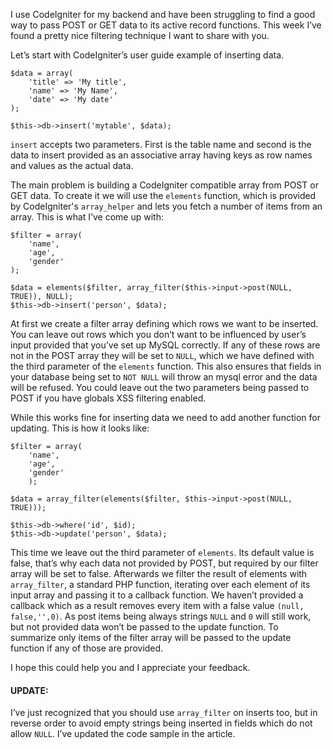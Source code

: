 
I use CodeIgniter for my backend and have been struggling to find a good way to pass <abbr>POST</abbr> or <abbr>GET</abbr> data to its active record functions. This week I’ve found a pretty nice filtering technique I want to share with you.

Let’s start with CodeIgniter’s user guide example of inserting data.

<pre class="language-php"><code>$data = array(
	'title' => 'My title',
	'name' => 'My Name',
	'date' => 'My date'
);

$this->db->insert('mytable', $data);</code></pre>

`insert` accepts two parameters. First is the table name and second is the data to insert provided as an associative array having keys as row names and values as the actual data.

The main problem is building a CodeIgniter compatible array from <abbr>POST</abbr> or <abbr>GET</abbr> data. To create it we will use the `elements` function, which is provided by CodeIgniter's `array_helper` and lets you fetch a number of items from an array. This is what I’ve come up with:

<pre class="language-php"><code>$filter = array(
	'name',
	'age',
	'gender'
);

$data = elements($filter, array_filter($this->input->post(NULL, TRUE)), NULL);
$this->db->insert('person', $data);
</code></pre>

At first we create a filter array defining which rows we want to be inserted. You can leave out rows which you don’t want to be influenced by user’s input provided that you’ve set up <abbr>MySQL</abbr> correctly. If any of these rows are not in the <abbr>POST</abbr> array they will be set to `NULL`, which we have defined with the third parameter of the `elements` function. This also ensures that fields in your database being set to `NOT NULL`  will throw an mysql error and the data will be refused. You could leave out the two parameters being passed to <abbr>POST</abbr> if you have globals <abbr>XSS</abbr> filtering enabled.

While this works fine for inserting data we need to add another function for updating. This is how it looks like:

<pre class="language-php"><code>$filter = array(
	'name',
	'age',
	'gender'
	);

$data = array_filter(elements($filter, $this->input->post(NULL, TRUE)));

$this->db->where('id', $id);
$this->db->update('person', $data);</code></pre>

This time we leave out the third parameter of `elements`. Its default value is false, that’s why each data not provided by <abbr>POST</abbr>, but required by our filter array will be set to false. Afterwards we filter the result of elements with `array_filter`, a standard <abbr>PHP</abbr> function, iterating over each element of its input array and passing it to a callback function. We haven’t provided a callback which as a result removes every item with a false value `(null, false,'',0)`. As post items being always strings `NULL` and `0` will still work, but not provided data won’t be passed to the update function. To summarize only items of the filter array will be passed to the update function if any of those are provided.

I hope this could help you and I appreciate your feedback.

#### UPDATE:

I’ve just recognized that you should use `array_filter` on inserts too, but in reverse order to avoid empty strings being inserted in fields which do not allow `NULL`. I’ve updated the code sample in the article.
